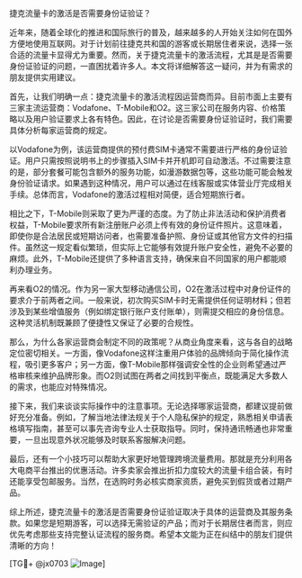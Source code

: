 捷克流量卡的激活是否需要身份证验证？

近年来，随着全球化的推进和国际旅行的普及，越来越多的人开始关注如何在国外方便地使用互联网。对于计划前往捷克共和国的游客或长期居住者来说，选择一张合适的流量卡显得尤为重要。然而，关于捷克流量卡的激活流程，尤其是是否需要身份证验证的问题，一直困扰着许多人。本文将详细解答这一疑问，并为有需求的朋友提供实用建议。

首先，让我们明确一点：捷克流量卡的激活流程因运营商而异。目前市面上主要有三家主流运营商：Vodafone、T-Mobile和O2。这三家公司在服务内容、价格策略以及用户验证要求上各有特色。因此，在讨论是否需要身份证验证时，我们需要具体分析每家运营商的规定。

以Vodafone为例，该运营商提供的预付费SIM卡通常不需要进行严格的身份证验证。用户只需按照说明书上的步骤插入SIM卡并开机即可自动激活。不过需要注意的是，部分套餐可能包含额外的服务功能，如漫游数据包等，这些功能可能会触发身份验证请求。如果遇到这种情况，用户可以通过在线客服或实体营业厅完成相关手续。总体而言，Vodafone的激活过程相对简便，适合短期旅行者。

相比之下，T-Mobile则采取了更为严谨的态度。为了防止非法活动和保护消费者权益，T-Mobile要求所有新注册账户必须上传有效的身份证件照片。这意味着，即使你是合法居民或短期访问者，也需要准备护照、身份证或其他官方文件的扫描件。虽然这一规定看似繁琐，但实际上它能够有效提升账户安全性，避免不必要的麻烦。此外，T-Mobile还提供了多种语言支持，确保来自不同国家的用户都能顺利办理业务。

再来看O2的情况。作为另一家大型移动通信公司，O2在激活过程中对身份证件的要求介于前两者之间。一般来说，初次购买SIM卡时无需提供任何证明材料；但若涉及到某些增值服务（例如绑定银行账户支付账单），则需提交相应的身份信息。这种灵活机制既兼顾了便捷性又保证了必要的合规性。

那么，为什么各家运营商会制定不同的政策呢？从商业角度来看，这与各自的战略定位密切相关。一方面，像Vodafone这样注重用户体验的品牌倾向于简化操作流程，吸引更多客户；另一方面，像T-Mobile那样强调安全性的企业则希望通过严格审核来维护品牌形象。而O2则试图在两者之间找到平衡点，既能满足大多数人的需求，也能应对特殊情况。

接下来，我们来谈谈实际操作中的注意事项。无论选择哪家运营商，都建议提前做好充分准备。例如，了解当地法律法规关于个人隐私保护的规定，熟悉相关申请表格填写指南，甚至可以事先咨询专业人士获取指导。同时，保持通讯畅通也非常重要，一旦出现意外状况能够及时联系客服解决问题。

最后，还有一个小技巧可以帮助大家更好地管理跨境流量费用。那就是充分利用各大电商平台推出的优惠活动。许多卖家会推出折扣力度较大的流量卡组合装，有时还能享受包邮服务。当然，在选购时务必核实商家资质，避免买到假货或者过期产品。

综上所述，捷克流量卡的激活是否需要身份证验证取决于具体的运营商及其服务条款。如果您是短期游客，可以选择无需验证的产品；而对于长期居住者而言，则应优先考虑那些支持完整认证流程的服务商。希望本文能为正在纠结中的朋友们提供清晰的方向！

[TG💪+ @jx0703 ![Image](https://github.com/user-attachments/assets/dbca1d08-cadb-493c-b0ec-ad6f7a83f270)]